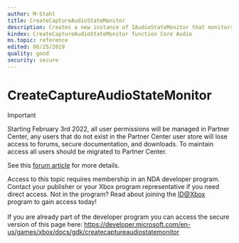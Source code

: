 ```yaml
---
author: M-Stahl
title: CreateCaptureAudioStateMonitor
description: Creates a new instance of IAudioStateMonitor that monitors the audio level of all audio capture streams.
kindex: CreateCaptureAudioStateMonitor function Core Audio
ms.topic: reference
edited: 06/25/2019
quality: good
security: secure
---
```


# CreateCaptureAudioStateMonitor
> [!IMPORTANT]
> Starting February 3rd 2022, all user permissions will be managed in Partner Center, any users that do not exist in the Partner Center user store will lose access to forums, secure documentation, and downloads. To maintain access all users should be migrated to Partner Center. <p></p>See this <a href="https://forums.xboxlive.com/articles/132187/breaking-change-user-access-for-forums-secure-docu.html">forum article</a> for more details.  

 Access to this topic requires membership in an NDA developer program. Contact your publisher or your Xbox program representative if you need direct access. Not in the program? Read about joining the <a href="https://www.xbox.com/Developers/id">ID@Xbox</a> program to gain access today!  <br/><br/>If you are already part of the developer program you can access the secure version of this page here: <a target="_blank" href="https://developer.microsoft.com/en-us/games/xbox/docs/gdk/createcaptureaudiostatemonitor">https://developer.microsoft.com/en-us/games/xbox/docs/gdk/createcaptureaudiostatemonitor</a>